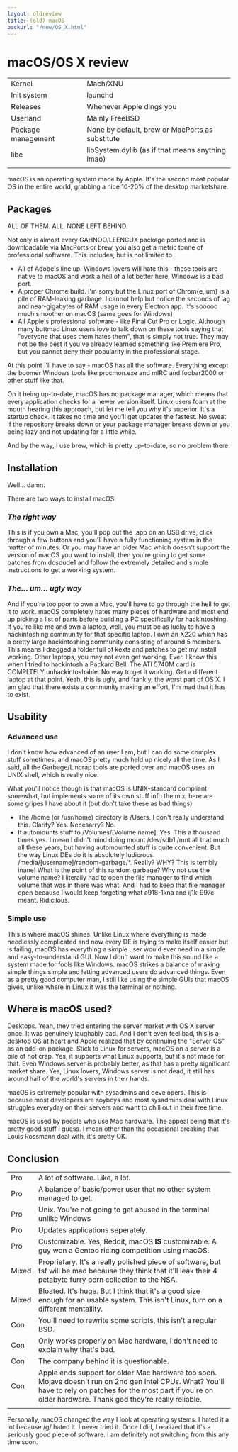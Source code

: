 ```yaml
---
layout: oldreview
title: (old) macOS
backUrl: "/new/OS_X.html"
---
```


# macOS/OS X review

| | |
| - | - |
| Kernel | Mach/XNU |
| Init system | launchd |
| Releases | Whenever Apple dings you |
| Userland | Mainly FreeBSD |
| Package management | None by default, brew or MacPorts as substitute |
| libc | libSystem.dylib (as if that means anything lmao) |
| | |

macOS is an operating system made by Apple. It's the second most popular OS in the entire world, grabbing a nice 10-20% of the desktop marketshare.

## Packages
ALL OF THEM. ALL. NONE LEFT BEHIND.

Not only is almost every GAHNOO/LEENCUX package ported and is downloadable via MacPorts or brew, you also get a metric tonne of professional software. This includes, but is not limited to

* All of Adobe's line up. Windows lovers will hate this - these tools are native to macOS and work a hell of a lot better here, Windows is a bad port.
* A proper Chrome build. I'm sorry but the Linux port of Chrom{e,ium} is a pile of RAM-leaking garbage. I cannot help but notice the seconds of lag and near-gigabytes of RAM usage in every Electron app. It's sooooo much smoother on macOS (same goes for Windows)
* All Apple's professional software - like Final Cut Pro or Logic. Although many buttmad Linux users love to talk down on these tools saying that "everyone that uses them hates them", that is simply not true. They may not be the best if you've already learned something like Premiere Pro, but you cannot deny their popularity in the professional stage.

At this point I'll have to say - macOS has all the software. Everything except the boomer Windows tools like procmon.exe and mIRC and foobar2000 or other stuff like that.

On it being up-to-date, macOS has no package manager, which means that every application checks for a newer version itself. Linux users foam at the mouth hearing this approach, but let me tell you why it's superior. It's a startup check. It takes no time and you'll get updates the fastest. No sweat if the repository breaks down or your package manager breaks down or you being lazy and not updating for a little while.

And by the way, I use brew, which is pretty up-to-date, so no problem there.

## Installation
Well... damn.

There are two ways to install macOS

### *The right way*

This is if you own a Mac, you'll pop out the .app on an USB drive, click through a few buttons and you'll have a fully functioning system in the matter of minutes. Or you may have an older Mac which doesn't support the version of macOS you want to install, then you're going to get some patches from dosdude1 and follow the extremely detailed and simple instructions to get a working system.

### *The... um... ugly way*

And if you're too poor to own a Mac, you'll have to go through the hell to get it to work. macOS completely hates many pieces of hardware and most end up picking a list of parts before building a PC specifically for hackintoshing. If you're like me and own a laptop, well, you must be as lucky to have a hackintoshing community for that specific laptop. I own an X220 which has a pretty large hackintoshing community consisting of around 5 members. This means I dragged a folder full of kexts and patches to get my install working. Other laptops, you may not even get working. Ever. I know this when I tried to hackintosh a Packard Bell. The ATI 5740M card is COMPLTELY unhackintoshable. No way to get it working. Get a different laptop at that point. Yeah, this is ugly, and frankly, the worst part of OS X. I am glad that there exists a community making an effort, I'm mad that it has to exist.

## Usability

### Advanced use
I don't know how advanced of an user I am, but I can do some complex stuff sometimes, and macOS pretty much held up nicely all the time. As I said, all the Garbage/Lincrap tools are ported over and macOS uses an UNIX shell, which is really nice.

What you'll notice though is that macOS is UNIX-standard compliant somewhat, but implements some of its own stuff info the mix, here are some gripes I have about it (but don't take these as bad things)

* The /home (or /usr/home) directory is /Users. I don't really understand this. Clarity? Yes. Necesarry? No.
* It automounts stuff to /Volumes/[Volume name]. Yes. This a thousand times yes. I mean I didn't mind doing mount /dev/sdb1 /mnt all that much all these years, but having automounted stuff is quite convenient. But the way Linux DEs do it is absolutely ludicrous. /media/\[username]/random-garbage/*. Really? WHY? This is terribly inane! What is the point of this random garbage? Why not use the volume name? I literally had to open the file manager to find which volume that was in there was what. And I had to keep that file manager open because I would keep forgeting what a918-1kna and ij1k-997c meant. Ridicilous.

### Simple use
This is where macOS shines. Unlike Linux where everything is made needlessly complicated and now every DE is trying to make itself easier but is failing, macOS has everything a simple user would ever need in a simple and easy-to-understand GUI. Now I don't want to make this sound like a system made for fools like Windows. macOS strikes a balance of making simple things simple and letting advanced users do advanced things. Even as a pretty good computer man, I still like using the simple GUIs that macOS gives, unlike where in Linux it was the terminal or nothing.

## Where is macOS used?
Desktops. Yeah, they tried entering the server market with OS X server once. It was genuinely laughably bad. And I don't even feel bad, this is a desktop OS at heart and Apple realized that by continuing the "Server OS" as an add-on package. Stick to Linux for servers, macOS on a server is a pile of hot crap. Yes, it supports what Linux supports, but it's not made for that. Even Windows server is probably better, as that has a pretty significant market share. Yes, Linux lovers, Windows server is not dead, it still has around half of the world's servers in their hands.

macOS is extremely popular with sysadmins and developers. This is because most developers are soyboys and most sysadmins deal with Linux struggles everyday on their servers and want to chill out in their free time.

macOS is used by people who use Mac hardware. The appeal being that it's pretty good stuff I guess. I mean other than the occasional breaking that Louis Rossmann deal with, it's pretty OK.

## Conclusion

| | |
| - | - |
| Pro |  A lot of software. Like, a lot.
| Pro | A balance of basic/power user that no other system managed to get.
| Pro | Unix. You're not going to get abused in the terminal unlike Windows
| Pro | Updates applications seperately.
| Pro | Customizable. Yes, Reddit, macOS **IS** customizable. A guy won a Gentoo ricing competition using macOS.
| Mixed | Proprietary. It's a really polished piece of software, but fsf will be mad because they think that it'll leak their 4 petabyte furry porn collection to the NSA.
| Mixed |  Bloated. It's huge. But I think that it's a good size enough for an usable system. This isn't Linux, turn on a different mentallity.
| Con | You'll need to rewrite some scripts, this isn't a regular BSD.
| Con | Only works properly on Mac hardware, I don't need to explain why that's bad.
| Con | The company behind it is questionable.
| Con | Apple ends support for older Mac hardware too soon. Mojave doesn't run on 2nd gen Intel CPUs. What? You'll have to rely on patches for the most part if you're on older hardware. Thank god they're really reliable.
| | |

Personally, macOS changed the way I look at operating systems. I hated it a lot because /g/ hated it. I never tried it. Once I did, I realized that it's a seriously good piece of software. I am definitely not switching from this any time soon.
